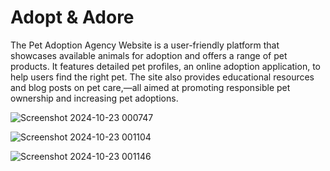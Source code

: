 
# Adopt & Adore

The Pet Adoption Agency Website is a user-friendly platform that showcases available animals for adoption and offers a range of pet products. It features detailed pet profiles, an online adoption application, to help users find the right pet. The site also provides educational resources and blog posts on pet care,—all aimed at promoting responsible pet ownership and increasing pet adoptions.

![Screenshot 2024-10-23 000747](https://github.com/user-attachments/assets/bfa345ca-d643-4fd0-9dbe-eef0d1328142)

![Screenshot 2024-10-23 001104](https://github.com/user-attachments/assets/4ab3eec7-33d0-4fe6-95ed-549fcd37522d)

![Screenshot 2024-10-23 001146](https://github.com/user-attachments/assets/1231980a-3ed1-4efc-93a2-52035929bd2a)
